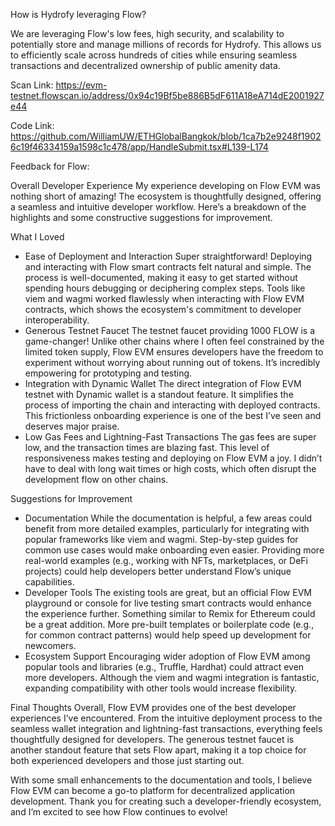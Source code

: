 How is Hydrofy leveraging Flow?

We are leveraging Flow's low fees, high security, and scalability to potentially store and manage millions of records for Hydrofy. This allows us to efficiently scale across hundreds of cities while ensuring seamless transactions and decentralized ownership of public amenity data.

Scan Link: https://evm-testnet.flowscan.io/address/0x94c19Bf5be886B5dF611A18eA714dE2001927e44

Code Link: https://github.com/WilliamUW/ETHGlobalBangkok/blob/1ca7b2e9248f19026c19f46334159a1598c1c478/app/HandleSubmit.tsx#L139-L174

Feedback for Flow:

Overall Developer Experience
My experience developing on Flow EVM was nothing short of amazing! The ecosystem is thoughtfully designed, offering a seamless and intuitive developer workflow. Here’s a breakdown of the highlights and some constructive suggestions for improvement.

What I Loved
- Ease of Deployment and Interaction
Super straightforward! Deploying and interacting with Flow smart contracts felt natural and simple. The process is well-documented, making it easy to get started without spending hours debugging or deciphering complex steps.
Tools like viem and wagmi worked flawlessly when interacting with Flow EVM contracts, which shows the ecosystem's commitment to developer interoperability.
- Generous Testnet Faucet
The testnet faucet providing 1000 FLOW is a game-changer! Unlike other chains where I often feel constrained by the limited token supply, Flow EVM ensures developers have the freedom to experiment without worrying about running out of tokens. It’s incredibly empowering for prototyping and testing.
- Integration with Dynamic Wallet
The direct integration of Flow EVM testnet with Dynamic wallet is a standout feature. It simplifies the process of importing the chain and interacting with deployed contracts. This frictionless onboarding experience is one of the best I’ve seen and deserves major praise.
- Low Gas Fees and Lightning-Fast Transactions
The gas fees are super low, and the transaction times are blazing fast. This level of responsiveness makes testing and deploying on Flow EVM a joy. I didn’t have to deal with long wait times or high costs, which often disrupt the development flow on other chains.

Suggestions for Improvement
- Documentation
While the documentation is helpful, a few areas could benefit from more detailed examples, particularly for integrating with popular frameworks like viem and wagmi. Step-by-step guides for common use cases would make onboarding even easier.
Providing more real-world examples (e.g., working with NFTs, marketplaces, or DeFi projects) could help developers better understand Flow’s unique capabilities.
- Developer Tools
The existing tools are great, but an official Flow EVM playground or console for live testing smart contracts would enhance the experience further. Something similar to Remix for Ethereum could be a great addition.
More pre-built templates or boilerplate code (e.g., for common contract patterns) would help speed up development for newcomers.
- Ecosystem Support
Encouraging wider adoption of Flow EVM among popular tools and libraries (e.g., Truffle, Hardhat) could attract even more developers. Although the viem and wagmi integration is fantastic, expanding compatibility with other tools would increase flexibility.

Final Thoughts
Overall, Flow EVM provides one of the best developer experiences I’ve encountered. From the intuitive deployment process to the seamless wallet integration and lightning-fast transactions, everything feels thoughtfully designed for developers. The generous testnet faucet is another standout feature that sets Flow apart, making it a top choice for both experienced developers and those just starting out.

With some small enhancements to the documentation and tools, I believe Flow EVM can become a go-to platform for decentralized application development. Thank you for creating such a developer-friendly ecosystem, and I’m excited to see how Flow continues to evolve!